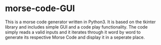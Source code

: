 # morse-code-GUI
This is a morse code generator written in Python3. It is based on the tkinter library and includes simple GUI and a code play functionality. The code simply reads a valid inputs and it iterates through it word by word to generate its respective Morse Code and display it in a seperate place.

